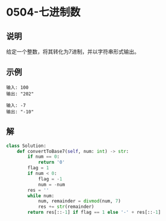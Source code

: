 # 0504-七进制数

## 说明
给定一个整数，将其转化为7进制，并以字符串形式输出。

## 示例
```
输入: 100
输出: "202"

输入: -7
输出: "-10"
```

## 解

```python
class Solution:
    def convertToBase7(self, num: int) -> str:
        if num == 0:
            return '0'
        flag = 1
        if num < 0:
            flag = -1
            num = -num
        res = ''
        while num:
            num, remainder = divmod(num, 7)
            res += str(remainder)
        return res[::-1] if flag == 1 else '-' + res[::-1]
```